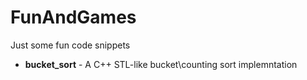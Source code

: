 # FunAndGames

Just some fun code snippets

- **bucket_sort** - A C++ STL-like bucket\counting sort implemntation
